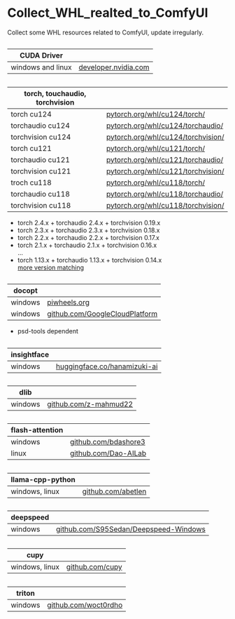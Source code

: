 # Collect_WHL_realted_to_ComfyUI

Collect some WHL resources related to ComfyUI, update irregularly.



##
| CUDA Driver       ||
|-------------------|----------------------------------------------------------|
| windows and linux |[developer.nvidia.com](https://developer.nvidia.com/cuda-toolkit-archive)|


##
| torch, touchaudio, torchvision |                                                                                            |
|--------------------------------|--------------------------------------------------------------------------------------------|
| torch cu124                    | [pytorch.org/whl/cu124/torch/](https://download.pytorch.org/whl/cu124/torch/)              |    
| torchaudio cu124               | [pytorch.org/whl/cu124/torchaudio/](https://download.pytorch.org/whl/cu124/torchaudio/)    |    
| torchvision cu124              | [pytorch.org/whl/cu124/torchvision/](https://download.pytorch.org/whl/cu124/torchvision/)  |                                                      
| torch cu121                    | [pytorch.org/whl/cu121/torch/](https://download.pytorch.org/whl/cu121/torch/)              |    
| torchaudio cu121               | [pytorch.org/whl/cu121/torchaudio/](https://download.pytorch.org/whl/cu121/torchaudio/)    |    
| torchvision cu121              | [pytorch.org/whl/cu121/torchvision/](https://download.pytorch.org/whl/cu121/torchvision/)  |
| troch cu118                    | [pytorch.org/whl/cu118/torch/](https://download.pytorch.org/whl/cu118/torch/)              |    
| torchaudio cu118               | [pytorch.org/whl/cu118/torchaudio/](https://download.pytorch.org/whl/cu118/torchaudio/)    |    
| torchvision cu118              | [pytorch.org/whl/cu118/torchvision/](https://download.pytorch.org/whl/cu118/torchvision/)  |
    
* torch 2.4.x + torchaudio 2.4.x + torchvision 0.19.x
* torch 2.3.x + torchaudio 2.3.x + torchvision 0.18.x
* torch 2.2.x + torchaudio 2.2.x + torchvision 0.17.x
* torch 2.1.x + torchaudio 2.1.x + torchvision 0.16.x   
...
* torch 1.13.x + torchaudio 1.13.x + torchvision 0.14.x        
[more version matching](https://pytorch.org/get-started/previous-versions/)

##
| docopt  |                                                          |    
|---------|----------------------------------------------------------|
| windows | [piwheels.org](https://www.piwheels.org/project/docopt/) |    
| windows |[github.com/GoogleCloudPlatform](https://github.com/GoogleCloudPlatform/gcloud-python-wheels/blob/master/wheelhouse/docopt-0.6.2-py2.py3-none-any.whl)|
* psd-tools dependent

##
|insightface||
|---------|----------------------------------------------------------|
|windows|[huggingface.co/hanamizuki-ai](https://huggingface.co/hanamizuki-ai/insightface-releases/tree/main)|

##
|dlib||
|---------|----------------------------------------------------------|
|windows|[github.com/z-mahmud22](https://github.com/z-mahmud22/Dlib_Windows_Python3.x)|

##
| flash-attention |    |
|-----------------|----|
| windows                           |[github.com/bdashore3](https://github.com/bdashore3/flash-attention/releases)|
| linux                             |[github.com/Dao-AILab](https://github.com/Dao-AILab/flash-attention/releases)|

##
| llama-cpp-python|   |
|-----------------|---|
| windows, linux |[github.com/abetlen](https://github.com/abetlen/llama-cpp-python/releases)|

##
| deepspeed |                                                                                |
|------|--------------------------------------------------------------------------------|
|windows| [github.com/S95Sedan/Deepspeed-Windows](https://github.com/S95Sedan/Deepspeed-Windows/releases) |

##
| cupy           |                                                          |
|----------------|----------------------------------------------------------|
| windows, linux | [github.com/cupy](https://github.com/cupy/cupy/releases) |


##
| triton         |                                                          |
|----------------|----------------------------------------------------------|
| windows | [github.com/woct0rdho](https://github.com/woct0rdho/triton-windows/releases) |